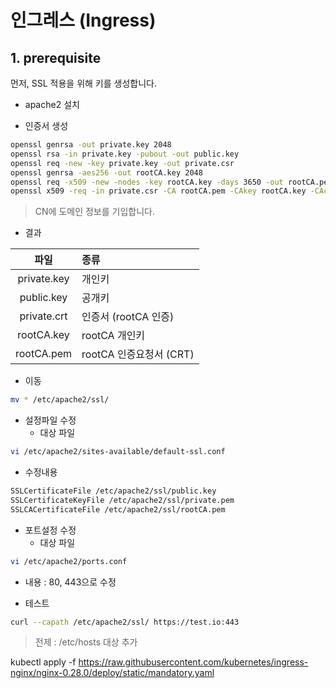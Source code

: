 # 인그레스 (Ingress)

## 1. prerequisite
먼저, SSL 적용을 위해 키를 생성합니다.

- apache2 설치

- 인증서 생성
```sh
openssl genrsa -out private.key 2048
openssl rsa -in private.key -pubout -out public.key
openssl req -new -key private.key -out private.csr
openssl genrsa -aes256 -out rootCA.key 2048
openssl req -x509 -new -nodes -key rootCA.key -days 3650 -out rootCA.pem
openssl x509 -req -in private.csr -CA rootCA.pem -CAkey rootCA.key -CAcreateserial -out private.crt -days 3650
```
> CN에 도메인 정보를 기입합니다.

- 결과

**파일** | **종류**
:---: | :---
private.key | 개인키
public.key | 공개키
private.crt | 인증서 (rootCA 인증)
rootCA.key | rootCA 개인키
rootCA.pem | rootCA 인증요청서 (CRT)

- 이동
```sh
mv * /etc/apache2/ssl/
```

- 설정파일 수정
  - 대상 파일
```sh
vi /etc/apache2/sites-available/default-ssl.conf
```
  - 수정내용
```sh
SSLCertificateFile /etc/apache2/ssl/public.key
SSLCertificateKeyFile /etc/apache2/ssl/private.pem
SSLCACertificateFile /etc/apache2/ssl/rootCA.pem
```
- 포트설정 수정
  - 대상 파일
```sh
vi /etc/apache2/ports.conf
```
  - 내용 : 80, 443으로 수정

- 테스트
```sh
curl --capath /etc/apache2/ssl/ https://test.io:443
```
> 전제 : /etc/hosts 대상 추가



kubectl apply -f https://raw.githubusercontent.com/kubernetes/ingress-nginx/nginx-0.28.0/deploy/static/mandatory.yaml
